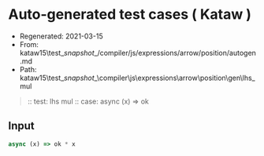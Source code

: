 # Auto-generated test cases ( Kataw )
- Regenerated: 2021-03-15
- From: kataw15\test\__snapshot__/compiler/js/expressions/arrow/position/autogen.md
- Path: kataw15\test\__snapshot__\compiler\js\expressions\arrow\position\gen\lhs_mul
> :: test: lhs mul
> :: case: async (x) => ok
## Input

`````js
async (x) => ok * x
`````
